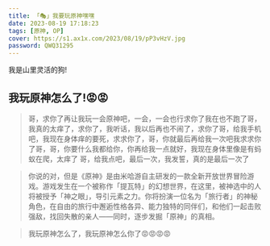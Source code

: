 ```yaml
---
title: 「🎭」我要玩原神嘿嘿
date: 2023-08-19 17:18:23
tags: [原神, OP]
cover: https://s1.ax1x.com/2023/08/19/pP3vHzV.jpg
password: QWQ31295
---
```


我是山里灵活的狗!

<!--more-->

## 我玩原神怎么了!😡😡

>哥，求你了再让我玩一会原神吧，一会，一会也行求你了我在也不跑了哥，我真的太痒了，求你了，我听话，我以后再也不闹了，求你了哥，给我手机吧，我现在身体痒的要死，求求你了，哥，你就最后再给我一次吧我求求你了哥，哥，你要什么我都给你，你再给我一点就好，我现在身体里像是有蚂蚁在爬，太痒了 哥，给我点吧，最后一次，我发誓，真的是最后一次了

>你说的对，但是《原神》是由米哈游自主研发的一款全新开放世界冒险游戏。游戏发生在一个被称作「提瓦特」的幻想世界，在这里，被神选中的人将被授予「神之眼」，导引元素之力。你将扮演一位名为「旅行者」的神秘角色，在自由的旅行中邂逅性格各异、能力独特的同伴们，和他们一起击败强敌，找回失散的亲人——同时，逐步发掘「原神」的真相。

>我玩原神怎么了，我玩原神怎么你了😡😡😡😡
